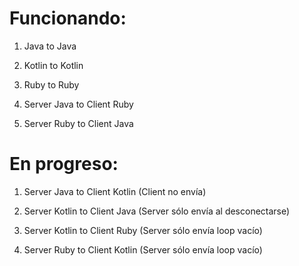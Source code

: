 # Funcionando:

1) Java to Java

2) Kotlin to Kotlin

3) Ruby to Ruby

4) Server Java to Client Ruby

5) Server Ruby to Client Java

# En progreso:

1) Server Java to Client Kotlin (Client no envía)

2) Server Kotlin to Client Java (Server sólo envía al desconectarse)

3) Server Kotlin to Client Ruby (Server sólo envía loop vacío)

4) Server Ruby to Client Kotlin (Server sólo envía loop vacío)